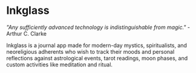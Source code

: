 # Inkglass

_"Any sufficiently advanced technology is indistinguishable from magic."_ - Arthur C. Clarke

Inkglass is a journal app made for modern-day mystics, spiritualists, and neoreligious adherents who wish to track their moods and personal reflections against astrological events, tarot readings, moon phases, and custom activities like meditation and ritual.